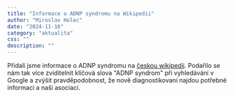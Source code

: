 ```yaml
---
title: "Informace o ADNP syndromu na Wikipedii"
author: "Miroslav Holec"
date: "2024-11-16"
category: "aktualita"
css: ""
description: ""
---
```


Přidali jsme informace o ADNP syndromu na [českou wikipedii](https://cs.wikipedia.org/wiki/ADNP_syndrom). Podařilo se nám tak více zviditelnit klíčová slova "ADNP syndrom" při vyhledávání v Google a zvýšit pravděpodobnost, že nově diagnostikovaní najdou potřebné informaci a naší asociaci.